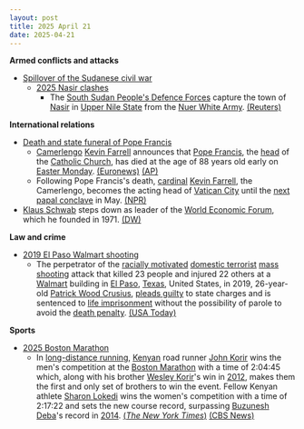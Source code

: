 ```yaml
---
layout: post
title: 2025 April 21
date: 2025-04-21
---
```



**Armed conflicts and attacks**

* [Spillover of the Sudanese civil war](https://en.wikipedia.org/wiki/Sudanese_civil_war_%282023%E2%80%93present%29#South_Sudan "Sudanese civil war (2023–present)")
  + [2025 Nasir clashes](https://en.wikipedia.org/wiki/2025_Nasir_clashes "2025 Nasir clashes")
    - The [South Sudan People's Defence Forces](https://en.wikipedia.org/wiki/South_Sudan_People%27s_Defence_Forces "South Sudan People's Defence Forces") capture the town of [Nasir](https://en.wikipedia.org/wiki/Nasir%2C_South_Sudan "Nasir, South Sudan") in [Upper Nile State](https://en.wikipedia.org/wiki/Upper_Nile_State "Upper Nile State") from the [Nuer White Army](https://en.wikipedia.org/wiki/Nuer_White_Army "Nuer White Army"). [(Reuters)](https://www.reuters.com/world/africa/south-sudans-military-recaptures-key-town-white-army-militia-2025-04-21/)

**International relations**

* [Death and state funeral of Pope Francis](https://en.wikipedia.org/wiki/Death_and_state_funeral_of_Pope_Francis "Death and state funeral of Pope Francis")
  + [Camerlengo](https://en.wikipedia.org/wiki/Camerlengo_of_the_Holy_Roman_Church "Camerlengo of the Holy Roman Church") [Kevin Farrell](https://en.wikipedia.org/wiki/Kevin_Farrell "Kevin Farrell") announces that [Pope Francis](https://en.wikipedia.org/wiki/Pope_Francis "Pope Francis"), the [head](https://en.wikipedia.org/wiki/Pope "Pope") of the [Catholic Church](https://en.wikipedia.org/wiki/Catholic_Church "Catholic Church"), has died at the age of 88 years old early on [Easter Monday](https://en.wikipedia.org/wiki/Easter_Monday "Easter Monday"). [(Euronews)](https://www.euronews.com/my-europe/2025/04/21/pope-francis-dies-at-88-the-vatican-says) [(AP)](https://apnews.com/article/vatican-pope-francis-dead-01ca7d73c3c48d25fd1504ba076e2e2a)
  + Following Pope Francis's death, [cardinal](https://en.wikipedia.org/wiki/Cardinal_%28Catholic_Church%29 "Cardinal (Catholic Church)") [Kevin Farrell](https://en.wikipedia.org/wiki/Kevin_Farrell "Kevin Farrell"), the Camerlengo, becomes the acting head of [Vatican City](https://en.wikipedia.org/wiki/Vatican_City "Vatican City") until the [next](https://en.wikipedia.org/wiki/2025_papal_conclave "2025 papal conclave") [papal conclave](https://en.wikipedia.org/wiki/Papal_conclave "Papal conclave") in May. [(NPR)](https://www.npr.org/2025/04/21/g-s1-61662/kevin-farrell-camerlengo-vatican-pope)
* [Klaus Schwab](https://en.wikipedia.org/wiki/Klaus_Schwab "Klaus Schwab") steps down as leader of the [World Economic Forum](https://en.wikipedia.org/wiki/World_Economic_Forum "World Economic Forum"), which he founded in 1971. [(DW)](https://www.dw.com/en/world-economic-forum-chairman-klaus-schwab-steps-down/a-72303380)

**Law and crime**

* [2019 El Paso Walmart shooting](https://en.wikipedia.org/wiki/2019_El_Paso_Walmart_shooting "2019 El Paso Walmart shooting")
  + The perpetrator of the [racially motivated](https://en.wikipedia.org/wiki/Hate_crime "Hate crime") [domestic terrorist](https://en.wikipedia.org/wiki/Domestic_terrorism "Domestic terrorism") [mass shooting](https://en.wikipedia.org/wiki/Mass_shooting "Mass shooting") attack that killed 23 people and injured 22 others at a [Walmart](https://en.wikipedia.org/wiki/Walmart "Walmart") building in [El Paso](https://en.wikipedia.org/wiki/El_Paso%2C_Texas "El Paso, Texas"), [Texas](https://en.wikipedia.org/wiki/Texas "Texas"), United States, in 2019, 26-year-old [Patrick Wood Crusius](https://en.wikipedia.org/wiki/2019_El_Paso_Walmart_shooting#Perpetrator "2019 El Paso Walmart shooting"), [pleads guilty](https://en.wikipedia.org/wiki/Plea "Plea") to state charges and is sentenced to [life imprisonment](https://en.wikipedia.org/wiki/Life_imprisonment "Life imprisonment") without the possibility of parole to avoid the [death penalty](https://en.wikipedia.org/wiki/Capital_punishment "Capital punishment"). [(USA Today)](https://www.usatoday.com/story/news/nation/2025/04/21/el-paso-texas-shooting-walmart-pleads-guilty/83195417007/)

**Sports**

* [2025 Boston Marathon](https://en.wikipedia.org/wiki/2025_Boston_Marathon "2025 Boston Marathon")
  + In [long-distance running](https://en.wikipedia.org/wiki/Long-distance_running "Long-distance running"), [Kenyan](https://en.wikipedia.org/wiki/Kenya "Kenya") road runner [John Korir](https://en.wikipedia.org/wiki/John_Korir_%28runner%2C_born_1996%29 "John Korir (runner, born 1996)") wins the men's competition at the [Boston Marathon](https://en.wikipedia.org/wiki/Boston_Marathon "Boston Marathon") with a time of 2:04:45 which, along with his brother [Wesley Korir](https://en.wikipedia.org/wiki/Wesley_Korir "Wesley Korir")'s win in [2012](https://en.wikipedia.org/wiki/2012_Boston_Marathon "2012 Boston Marathon"), makes them the first and only set of brothers to win the event. Fellow Kenyan athlete [Sharon Lokedi](https://en.wikipedia.org/wiki/Sharon_Lokedi "Sharon Lokedi") wins the women's competition with a time of 2:17:22 and sets the new course record, surpassing [Buzunesh Deba](https://en.wikipedia.org/wiki/Buzunesh_Deba "Buzunesh Deba")'s record in [2014](https://en.wikipedia.org/wiki/2014_Boston_Marathon "2014 Boston Marathon"). [(*The New York Times*)](https://www.nytimes.com/athletic/6296201/2025/04/21/boston-marathon-results-winners-2025/) [(CBS News)](https://www.cbsnews.com/boston/video/boston-marathon-winners-crowned-history-made-during-2025-race/)
